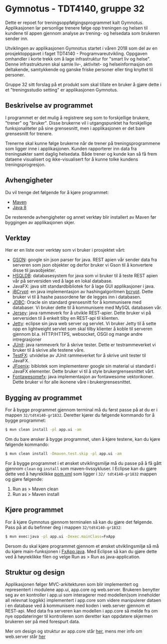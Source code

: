 # Gymnotus - TDT4140, gruppe 32
Dette er repoet for treningsoppfølgingsprogrammet kalt Gymnotus. Applikasjonen lar personlige trenere følge opp treningen og helsen til kundene til appen gjennom analyse av trening- og helsedata som brukeren sender inn.

Utviklingen av applikasjonen Gymnotus startet i våren 2018 som del av en prosjektoppgavet i faget TDT4140 - Programvareutvikling. Oppgaven omhandler i korte trekk om å lage infrastruktur for "smart liv og helse". Denne infrastrukturen skal samle liv-, aktivitet- og helseinformasjon om deltakende, samtykkende og ganske friske personer eller ting knyttet til personer.

Gruppe 32 sitt forslag på et produkt som skal tillate en bruker å gjøre dette i et "treningsstudio setting" er applikasjonen Gymnotus. 

## Beskrivelse av programmet

I programmet er det mulig å registrere seg som to forskjellige brukere, "trener" og "bruker". Disse brukerne vil i utgangspunktet ha forskjellige funksjonaliteter på sine
grensesnitt, men i applikasjonen er det bare grensesnitt for trenere.

Trenerne skal kunne følge brukerne når de trener på treningsprogrammene som ligger inne
i applikasjonen. Kunden rapporterer inn data fra treningsøkter samt daglig helsedata. Både trener og kunde kan så få frem dataene visualisert og ikke-visualisert for å kunne tolke kundens treningsprogresjon.



## Avhengigheter
Du vil trenge det følgende for å kjøre programmet:
 - [Maven](https://maven.apache.org/guides/getting-started/maven-in-five-minutes.html)
 - [Java 8](http://www.oracle.com/technetwork/java/javase/downloads/jdk8-downloads-2133151.html)

De resterende avhengigheter og annet verktøy blir installert av Maven før byggingen av applikasjonen skjer.

## Verktøy
Her er en liste over verktøy som vi bruker i prosjektet vårt:
- [GSON](https://github.com/google/gson): google sin json parser for java. REST apien vår sender data fra serveren som json objekter og derfor bruker vi Gson til å konvertere disse til javaobjekter.
- [HSQLDB](http://hsqldb.org/): databasesystem for java som vi bruker til å teste REST apien vår på serversiden ved å lage en lokal database.
- JavaFX: java sitt standardbibliotek for å lage GUI applikasjoner i java.
- [jBCrypt](https://github.com/jeremyh/jBCrypt): en java implementasjon av hashingalgoritmen [bcrypt](https://en.wikipedia.org/wiki/Bcrypt). Dette bruker vi til å hashe passordene før de legges inn i databasen.
- [JDBC](http://www.oracle.com/technetwork/java/javase/jdbc/index.html): Oracle sin standard grensesnitt for å kommunisere med databaser. Vi bruker dette til å kommunisere med MySQL databasen vår.
- [Jersey](https://jersey.github.io/): java rammeverk for å utvikle REST-apier. Dette bruker vi på serversiden til å enkelt tilby en REST-api til klienten.
- [Jetty](https://www.eclipse.org/jetty/): eclipse sin java web server og servlet. Vi bruker Jetty til å sette opp en lightweight servlet som skal tilby klienter å koble til serveren gjennom bl.a. HTTP/HTTPS, websocket, OSGI og mange andre intregrasjoner
- [JUnit](https://junit.org/junit4/): java rammeverk for å skrive tester. Dette er testrammeverket vi bruker til å skrive alle testene våre.
- [TestFX](https://github.com/TestFX/TestFX): utvidelse av JUnit rammeverket for å skrive unit tester til JavaFX.
- [JFoenix](http://www.jfoenix.com/): biblotek som implementerer google sin material ui standard i JavaFX elementer. Dette bruker vi til å style brukergrensesnittet vårt. 
- [Fontawesomefx](https://bitbucket.org/Jerady/fontawesomefx): java implementasjon av fontawesome vektorikoner. Dette bruker vi for alle ikonene våre i brukergrensesnittet.

## Bygging av programmet

For å bygge programmet gjennom terminal må du først passe på at du er i mappen `32/tdt4140-gr1832`. Deretter kjører du følgende kommando for å bygge programmet:
```sh
$ mvn clean install -pl app.ui -am
```

Om du bare ønsker å bygge programmet, uten å kjøre testene, kan du kjøre følgende kommando:

```sh
$ mvn clean install -Dmaven.test.skip -pl app.ui -am
```
For å bygge programmet i et ønsket utviklingsmiljø må du passe på å få gått gjennom `clean` og `install` som maven-livssykluser.
I Eclipse kan du gjøre dette ved å høyreklikke [pom.xml](https://gitlab.stud.iie.ntnu.no/tdt4140-2018/32/blob/master/tdt4140-gr1832/pom.xml) som ligger i `32/ tdt4140-gr1832` mappen og gjøre følgende:
1. Run as > Maven clean
2. Run as > Maven install

## Kjøre programmet

For å kjøre Gymnotus gjennom terminalen så kan du gjøre det følgende. Pass på at du befinner deg i mappen `32/tdt4140-gr1832`:

```sh
$ mvn exec:java -pl app.ui -Dexec.mainClass=FxApp
```

Dersom du skal kjøre programmet gjennom et ønsket utviklingsmiljø så må du kjøre main-funksjonen i [FxApp.java](https://gitlab.stud.iie.ntnu.no/tdt4140-2018/32/blob/master/tdt4140-gr1832/app.ui/src/main/java/tdt4140/gr1832/app/ui/FxApp.java).
Med Eclipse så kan du gjøre dette ved å høyreklikke filen og velge Run as > Run as java-application.

## Struktur og design 

Applikasjonen følger MVC-arkitekturen som blir implementert og representert i modulene app.ui, app.core og web.server.
Brukeren benytter seg av en kontroller i app.ui som interagerer med modellen(som inneholder all relevnat loggikk) implementert i app.core som videre manipulerer dataen i en database ved å kommunisere med koden i web.server gjennom et REST-api. 
Med data fra serveren kan modellen i app.core så melde fra om nye oppdateringer til kontrolleren som deretter kan oppdatere skjermen brukeren ser på med forespurt data.

Mer om design og struktur av app.core står [her](https://gitlab.stud.iie.ntnu.no/tdt4140-2018/32/blob/Development/tdt4140-gr1832/app.core/README.md), mens mer info om web.server står [her](https://gitlab.stud.iie.ntnu.no/tdt4140-2018/32/blob/Development/tdt4140-gr1832/web.server/README.md)